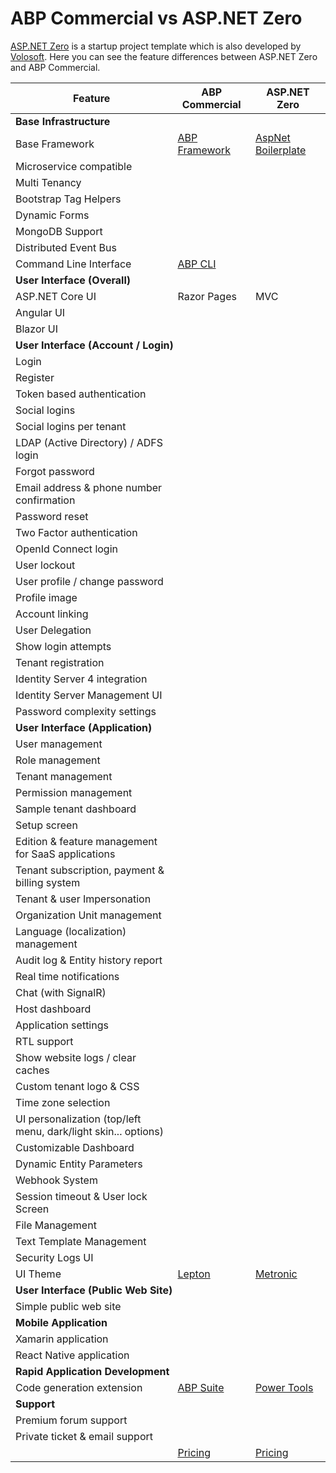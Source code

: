 # ABP Commercial vs ASP.NET Zero

[ASP.NET Zero](https://aspnetzero.com/) is a startup project template which is also developed by [Volosoft](https://volosoft.com/). Here you can see the feature differences between ASP.NET Zero and ABP Commercial.

<!DOCTYPE html PUBLIC "-//W3C//DTD XHTML 1.0 Transitional//EN" "http://www.w3.org/TR/xhtml1/DTD/xhtml1-transitional.dtd">
<html xmlns="http://www.w3.org/1999/xhtml">

<head>
<meta content="text/html; charset=utf-8" http-equiv="Content-Type" />
</head>
<body>

<table id="TemplateComparisonTable" class="table">
        <thead>
            <tr>
                <th>Feature</th>
                <th>ABP Commercial</th>
                <th>ASP.NET Zero</th>
            </tr>
        </thead>
        <tbody>
            <tr>
                <td colspan="3"><strong>Base Infrastructure</strong></td>
            </tr>
            <tr>
                <td>Base Framework</td>
                <td><a href="https://github.com/abpframework/abp/" target="_blank"> ABP Framework</a></td>
                <td><a href="https://github.com/aspnetboilerplate/aspnetboilerplate" target="_blank">AspNet Boilerplate</a></td>
            </tr>
            <tr>
                <td>Microservice compatible</td>
                <td><i class="fa fa-check text-success"></i></td>
                <td><i class="fa fa-minus text-secondary"></i></td>
            </tr>
            <tr>
                <td>Multi Tenancy</td>
                <td><i class="fa fa-check text-success"></i></td>
                <td><i class="fa fa-check text-success"></i></td>
            </tr>
            <tr>
                <td>Bootstrap Tag Helpers</td>
                <td><i class="fa fa-check text-success"></i></td>
                <td><i class="fa fa-minus text-secondary"></i></td>
            </tr>
            <tr>
                <td>Dynamic Forms</td>
                <td><i class="fa fa-check text-success"></i></td>
                <td><i class="fa fa-minus text-secondary"></i></td>
            </tr>
            <tr>
                <td>MongoDB Support</td>
                <td><i class="fa fa-check text-success"></i></td>
                <td><i class="fa fa-minus text-secondary"></i></td>
            </tr>
            <tr>
                <td>Distributed Event Bus</td>
                <td><i class="fa fa-check text-success"></i></td>
                <td><i class="fa fa-minus text-secondary"></i></td>
            </tr>
            <tr>
                <td>Command Line Interface</td>
                <td><a href="https://docs.abp.io/en/abp/latest/CLI" target="_blank">ABP CLI</a></td>
                <td><i class="fa fa-minus text-secondary"></i></td>
            </tr>
            <tr>
                <td colspan="3"><strong>User Interface (Overall)</strong></td>
            </tr>
            <tr>
                <td>ASP.NET Core UI</td>
                <td>Razor Pages</td>
                <td>MVC</td>
            </tr>
            <tr>
                <td>Angular UI</td>
                <td><i class="fa fa-check text-success"></i></td>
                <td><i class="fa fa-check text-success"></i></td>
            </tr>
            <tr>
                <td>Blazor UI</td>
                <td><i class="fa fa-check text-success"></i></td>
                <td><i class="fa fa-minus text-secondary"></i></td>
            </tr>
            <tr>
                <td colspan="3"><strong>User Interface (Account / Login)</strong></td>
            </tr>
            <tr>
                <td>Login</td>
                <td><i class="fa fa-check text-success"></i></td>
                <td><i class="fa fa-check text-success"></i></td>
            </tr>
            <tr>
                <td>Register</td>
                <td><i class="fa fa-check text-success"></i></td>
                <td><i class="fa fa-check text-success"></i></td>
            </tr>
            <tr>
                <td>Token based authentication</td>
                <td><i class="fa fa-check text-success"></i></td>
                <td><i class="fa fa-check text-success"></i></td>
            </tr>
            <tr>
                <td>Social logins</td>
                <td><i class="fa fa-check text-success"></i></td>
                <td><i class="fa fa-check text-success"></i></td>
            </tr>
            <tr>
                <td>Social logins per tenant</td>
                <td><i class="fa fa-check text-success"></i></td>
                <td><i class="fa fa-check text-success"></i></td>
            </tr>
            <tr>
                <td>LDAP (Active Directory) / ADFS login</td>
                <td><i class="fa fa-check text-success"></i></td>
                <td><i class="fa fa-check text-success"></i></td>
            </tr>
            <tr>
                <td>Forgot password</td>
                <td><i class="fa fa-check text-success"></i></td>
                <td><i class="fa fa-check text-success"></i></td>
            </tr>
            <tr>
                <td>Email address &amp; phone number confirmation</td>
                <td><i class="fa fa-check text-success"></i></td>
                <td><i class="fa fa-check text-success"></i></td>
            </tr>
            <tr>
                <td>Password reset</td>
                <td><i class="fa fa-check text-success"></i></td>
                <td><i class="fa fa-check text-success"></i></td>
            </tr>
            <tr>
                <td>Two Factor authentication</td>
                <td><i class="fa fa-check text-success"></i></td>
                <td><i class="fa fa-check text-success"></i></td>
            </tr>
            <tr>
                <td>OpenId Connect login</td>
                <td><i class="fa fa-check text-success"></i></td>
                <td><i class="fa fa-check text-success"></i></td>
            </tr>
            <tr>
                <td>User lockout</td>
                <td><i class="fa fa-check text-success"></i></td>
                <td><i class="fa fa-check text-success"></i></td>
            </tr>
            <tr>
                <td>User profile / change password</td>
                <td><i class="fa fa-check text-success"></i></td>
                <td><i class="fa fa-check text-success"></i></td>
            </tr>
            <tr>
                <td>Profile image</td>
                <td><i class="fa fa-check text-success"></i></td>
                <td><i class="fa fa-check text-success"></i></td>
            </tr>
            <tr>
                <td>Account linking</td>
                <td><i class="fa fa-check text-success"></i></td>
                <td><i class="fa fa-check text-success"></i></td>
            </tr>
            <tr>
                <td>User Delegation</td>
                <td><i class="fa fa-minus text-secondary"></i></td>
                <td><i class="fa fa-check text-success"></i></td>
            </tr>
            <tr>
                <td>Show login attempts</td>
                <td><i class="fa fa-check text-success"></i></td>
                <td><i class="fa fa-check text-success"></i></td>
            </tr>
            <tr>
                <td>Tenant registration</td>
                <td><i class="fa fa-minus text-secondary"></i></td>
                <td><i class="fa fa-check text-success"></i></td>
            </tr>
            <tr>
                <td>Identity Server 4 integration</td>
                <td><i class="fa fa-check text-success"></i></td>
                <td><i class="fa fa-check text-success"></i></td>
            </tr>
            <tr>
                <td>Identity Server Management UI</td>
                <td><i class="fa fa-check text-success"></i></td>
                <td><i class="fa fa-minus text-secondary"></i></td>
            </tr>
            <tr>
                <td>Password complexity settings</td>
                <td><i class="fa fa-check text-success"></i></td>
                <td><i class="fa fa-check text-success"></i></td>
            </tr>
            <tr>
                <td colspan="3"><strong>User Interface (Application)</strong></td>
            </tr>
            <tr>
                <td>User management</td>
                <td><i class="fa fa-check text-success"></i></td>
                <td><i class="fa fa-check text-success"></i></td>
            </tr>
            <tr>
                <td>Role management</td>
                <td><i class="fa fa-check text-success"></i></td>
                <td><i class="fa fa-check text-success"></i></td>
            </tr>
            <tr>
                <td>Tenant management</td>
                <td><i class="fa fa-check text-success"></i></td>
                <td><i class="fa fa-check text-success"></i></td>
            </tr>
            <tr>
                <td>Permission management</td>
                <td><i class="fa fa-check text-success"></i></td>
                <td><i class="fa fa-check text-success"></i></td>
            </tr>
            <tr>
                <td>Sample tenant dashboard</td>
                <td><i class="fa fa-minus text-secondary"></i></td>
                <td><i class="fa fa-check text-success"></i></td>
            </tr>
            <tr>
                <td>Setup screen</td>
                <td><i class="fa fa-minus text-secondary"></i></td>
                <td><i class="fa fa-check text-success"></i></td>
            </tr>
            <tr>
                <td>Edition &amp; feature management for SaaS applications</td>
                <td><i class="fa fa-check text-success"></i></td>
                <td><i class="fa fa-check text-success"></i></td>
            </tr>
            <tr>
                <td>Tenant subscription, payment &amp; billing system</td>
                <td><i class="fa fa-minus text-secondary"></i></td>
                <td><i class="fa fa-check text-success"></i></td>
            </tr>
            <tr>
                <td>Tenant &amp; user Impersonation</td>
                <td><i class="fa fa-minus text-secondary"></i></td>
                <td><i class="fa fa-check text-success"></i></td>
            </tr>
            <tr>
                <td>Organization Unit management</td>
                <td><i class="fa fa-check text-success"></i></td>
                <td><i class="fa fa-check text-success"></i></td>
            </tr>
            <tr>
                <td>Language (localization) management</td>
                <td><i class="fa fa-check text-success"></i></td>
                <td><i class="fa fa-check text-success"></i></td>
            </tr>
            <tr>
                <td>Audit log & Entity history report</td>
                <td><i class="fa fa-check text-success"></i></td>
                <td><i class="fa fa-check text-success"></i></td>
            </tr>
            <tr>
                <td>Real time notifications</td>
                <td><i class="fa fa-minus text-secondary"></i></td>
                <td><i class="fa fa-check text-success"></i></td>
            </tr>
            <tr>
                <td>Chat (with SignalR)</td>
                <td><i class="fa fa-check text-success"></i></td>
                <td><i class="fa fa-check text-success"></i></td>
            </tr>
            <tr>
                <td>Host dashboard</td>
                <td><i class="fa fa-check text-success"></i></td>
                <td><i class="fa fa-check text-success"></i></td>
            </tr>
            <tr>
                <td>Application settings</td>
                <td><i class="fa fa-check text-success"></i></td>
                <td><i class="fa fa-check text-success"></i></td>
            </tr>
            <tr>
                <td>RTL support</td>
                <td><i class="fa fa-check text-success"></i></td>
                <td><i class="fa fa-check text-success"></i></td>   
            </tr>
            <tr>
                <td>Show website logs / clear caches</td>
                <td><i class="fa fa-minus text-secondary"></i></td>
                <td><i class="fa fa-check text-success"></i></td>
            </tr>
            <tr>
                <td>Custom tenant logo &amp; CSS</td>
                <td><i class="fa fa-minus text-secondary"></i></td>
                <td><i class="fa fa-check text-success"></i></td>
            </tr>
            <tr>
                <td>Time zone selection</td>
                <td><i class="fa fa-minus text-secondary"></i></td>
                <td><i class="fa fa-check text-success"></i></td>
            </tr>
            <tr>
                <td>UI personalization (top/left menu, dark/light skin... options)</td>
                <td><i class="fa fa-check text-success"></i></td>
                <td><i class="fa fa-check text-success"></i></td>
            </tr>
            <tr>
                <td>Customizable Dashboard</td>
                <td><i class="fa fa-minus text-secondary"></i></td>
                <td><i class="fa fa-check text-success"></i></td>
            </tr>
            <tr>
                <td>Dynamic Entity Parameters</td>
                <td><i class="fa fa-minus text-secondary"></i></td>
                <td><i class="fa fa-check text-success"></i></td>
            </tr>
            <tr>
                <td>Webhook System</td>
                <td><i class="fa fa-minus text-secondary"></i></td>
                <td><i class="fa fa-check text-success"></i></td>
            </tr>
            <tr>
                <td>Session timeout & User lock Screen</td>
                <td><i class="fa fa-minus text-secondary"></i></td>
                <td><i class="fa fa-check text-success"></i></td>
            </tr>
            <tr>
                <td>File Management</td>
                <td><i class="fa fa-check text-success"></i></td>
                <td><i class="fa fa-minus text-secondary"></i></td>
            </tr>
            <tr>
                <td>Text Template Management</td>
                <td><i class="fa fa-check text-success"></i></td>
                <td><i class="fa fa-minus text-secondary"></i></td>
            </tr>
            <tr>
                <td>Security Logs UI</td>
                <td><i class="fa fa-check text-success"></i></td>
                <td><i class="fa fa-minus text-secondary"></i></td>
            </tr>
            <tr>
                <td>UI Theme</td>
                <td><a href="http://leptontheme.com/" target="_blank">Lepton</a></td>
                <td><a href="https://keenthemes.com/metronic/" target="_blank">Metronic</a></td>
            </tr>
            <tr>
                <td colspan="3"><strong>User Interface (Public Web Site)</strong></td>
            </tr>
            <tr>
                <td>Simple public web site</td>
                <td><i class="fa fa-check text-success"></i></td>
                <td><i class="fa fa-check text-success"></i></td>
            </tr>
            <tr>
                <td colspan="3"><strong>Mobile Application</strong></td>
            </tr>
            <tr>
                <td>Xamarin application</td>
                <td><i class="fa fa-minus text-secondary"></i></td>
                <td><i class="fa fa-check text-success"></i></td>
            </tr>
            <tr>
                <td>React Native application</td>
                <td><i class="fa fa-check text-success"></i></td>
                <td><i class="fa fa-minus text-secondary"></i></td>
            </tr>
            <tr>
                <td colspan="3"><strong>Rapid Application Development</strong></td>
            </tr>
            <tr>
                <td>Code generation extension</td>
                <td><a href="https://docs.abp.io/en/commercial/latest/abp-suite/index" target="_blank">ABP Suite</a></td>
                <td><a href="https://docs.aspnetzero.com/en/common/latest/Rapid-Application-Development" target="_blank">Power Tools</a></td>
            </tr>
            <tr>
                <td colspan="3"><strong>Support</strong></td>
            </tr>
            <tr>
                <td>Premium forum support</td>
                <td><i class="fa fa-check text-success"></i></td>
                <td><i class="fa fa-check text-success"></i></td>
            </tr>
            <tr>
                <td>Private ticket & email support</td>
                <td><i class="fa fa-check text-success"></i></td>
                <td><i class="fa fa-check text-success"></i></td>
            </tr>
            <tr>
                <td>&nbsp;</td>
                <td><a href="https://commercial.abp.io/pricing" target="_blank" rel="noopener">Pricing</a></td>
                <td><a href="https://aspnetzero.com/Pricing">Pricing</a></td>
            </tr>
        </tbody>
    </table>


</body>

</html>
